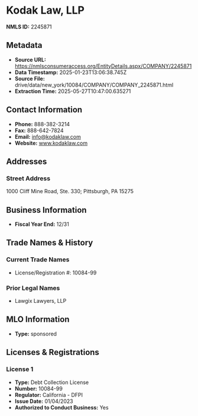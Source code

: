 # Kodak Law, LLP

**NMLS ID:** 2245871

## Metadata
- **Source URL:** https://nmlsconsumeraccess.org/EntityDetails.aspx/COMPANY/2245871
- **Data Timestamp:** 2025-01-23T13:06:38.745Z
- **Source File:** drive/data/new_york/10084/COMPANY/COMPANY_2245871.html
- **Extraction Time:** 2025-05-27T10:47:00.635271

## Contact Information
- **Phone:** 888-382-3214
- **Fax:** 888-642-7824
- **Email:** info@kodaklaw.com
- **Website:** www.kodaklaw.com

## Addresses
### Street Address
1000 Cliff Mine Road, Ste. 330; Pittsburgh, PA 15275

## Business Information
- **Fiscal Year End:** 12/31

## Trade Names & History
### Current Trade Names
- License/Registration #: 10084-99

### Prior Legal Names
- Lawgix Lawyers, LLP

## MLO Information
- **Type:** sponsored

## Licenses & Registrations

### License 1
- **Type:** Debt Collection License
- **Number:** 10084-99
- **Regulator:** California - DFPI
- **Issue Date:** 01/04/2023
- **Authorized to Conduct Business:** Yes

